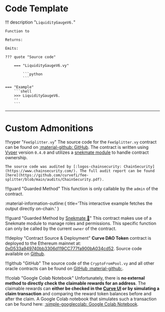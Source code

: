 # **Code Template**

!!! description "`LiquidityGaugeV6.`"

    Function to

    Returns:

    Emits: 

    ??? quote "Source code"

        === "LiquidityGaugeV6.vy"

            ```python
            ```

    === "Example"
        ```shell
        >>> LiquidityGaugeV6.
        ''
        ```


---


# **Custom Admonitions**

!!!vyper "`FeeSplitter.vy`"
    The source code for the `FeeSplitter.vy` contract can be found on [:material-github: GitHub](https://github.com/curvefi/fee-splitter/blob/main/contracts/FeeSplitter.vy). The contract is written using [Vyper](https://github.com/vyperlang/vyper) version `0.4.0` and utilizes a [snekmate module](https://github.com/pcaversaccio/snekmate/blob/main/src/snekmate/auth/ownable.vy) to handle contract ownership.

    The source code was audited by [:logos-chainsecurity: ChainSecurity](https://www.chainsecurity.com/). The full audit report can be found [here](https://github.com/curvefi/fee-splitter/blob/main/audits/ChainSecurity.pdf).


!!!guard "Guarded Method"
    This function is only callable by the `admin` of the contract.


:material-information-outline:{ title='This interactive example fetches the output directly on-chain.' }




!!!guard "Guarded Method by [Snekmate 🐍](https://github.com/pcaversaccio/snekmate)"
    This contract makes use of a Snekmate module to manage roles and permissions. This specific function can only be called by the current `owner` of the contract.


!!!deploy "Contract Source & Deployment"
    **Curve DAO Token** contract is deployed to the Ethereum mainnet at: [0xD533a949740bb3306d119CC777fa900bA034cd52](https://etherscan.io/address/0xD533a949740bb3306d119CC777fa900bA034cd52#code).
    Source code available on [Github](https://github.com/curvefi/curve-dao-contracts/blob/567927551903f71ce5a73049e077be87111963cc/contracts/ERC20CRV.vy).


!!!github "GitHub"
    The source code of the `CryptoFromPool.vy` and all other oracle contracts can be found on [GitHub :material-github:](https://github.com/curvefi/curve-stablecoin/blob/lending/contracts/price_oracles/).


!!!colab "Google Colab Notebook"
    Unfortunately, there is **no external method to directly check the claimable rewards for an address**. The claimable rewards can **either be checked in the [Curve UI](https://curve.fi/#/ethereum/dashboard) or by simulating a claim transaction** and comparing the reward token balances before and after the claim. A Google Colab notebook that simulates such a transaction can be found here: [:simple-googlecolab: Google Colab Notebook](https://colab.research.google.com/drive/198uCIg10fT56q5nhMwlgVV13bmHOwNMm?usp=sharing).